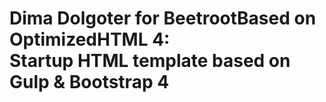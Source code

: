 <h1>Dima Dolgoter for Beetroot<strong>Based on OptimizedHTML 4:</strong> <br>Startup HTML template based on Gulp & Bootstrap 4</h1>
 